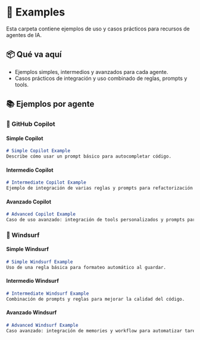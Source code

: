 # 📖 Examples

Esta carpeta contiene ejemplos de uso y casos prácticos para recursos de agentes de IA.

## 📦 Qué va aquí

- Ejemplos simples, intermedios y avanzados para cada agente.
- Casos prácticos de integración y uso combinado de reglas, prompts y tools.

## 📚 Ejemplos por agente

### 🤖 GitHub Copilot

#### Simple Copilot

```markdown
# Simple Copilot Example
Describe cómo usar un prompt básico para autocompletar código.
```

#### Intermedio Copilot

```markdown
# Intermediate Copilot Example
Ejemplo de integración de varias reglas y prompts para refactorización automática.
```

#### Avanzado Copilot

```markdown
# Advanced Copilot Example
Caso de uso avanzado: integración de tools personalizados y prompts para testing automatizado.
```

### 🌊 Windsurf

#### Simple Windsurf

```markdown
# Simple Windsurf Example
Uso de una regla básica para formateo automático al guardar.
```

#### Intermedio Windsurf

```markdown
# Intermediate Windsurf Example
Combinación de prompts y reglas para mejorar la calidad del código.
```

#### Avanzado Windsurf

```markdown
# Advanced Windsurf Example
Caso avanzado: integración de memories y workflow para automatizar tareas repetitivas.
```
